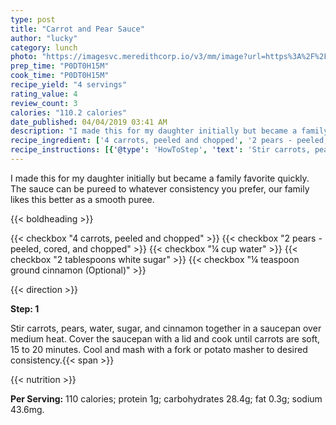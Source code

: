 ```yaml
---
type: post
title: "Carrot and Pear Sauce"
author: "lucky"
category: lunch
photo: "https://imagesvc.meredithcorp.io/v3/mm/image?url=https%3A%2F%2Fimages.media-allrecipes.com%2Fuserphotos%2F2209238.jpg"
prep_time: "P0DT0H15M"
cook_time: "P0DT0H15M"
recipe_yield: "4 servings"
rating_value: 4
review_count: 3
calories: "110.2 calories"
date_published: 04/04/2019 03:41 AM
description: "I made this for my daughter initially but became a family favorite quickly. The sauce can be pureed to whatever consistency you prefer, our family likes this better as a smooth puree."
recipe_ingredient: ['4 carrots, peeled and chopped', '2 pears - peeled, cored, and chopped', '¼ cup water', '2 tablespoons white sugar', '¼ teaspoon ground cinnamon']
recipe_instructions: [{'@type': 'HowToStep', 'text': 'Stir carrots, pears, water, sugar, and cinnamon together in a saucepan over medium heat. Cover the saucepan with a lid and cook until carrots are soft, 15 to 20 minutes. Cool and mash with a fork or potato masher to desired consistency.\n'}]
---
```


I made this for my daughter initially but became a family favorite quickly. The sauce can be pureed to whatever consistency you prefer, our family likes this better as a smooth puree. 

{{< boldheading >}}

{{< checkbox "4  carrots, peeled and chopped" >}}
{{< checkbox "2  pears - peeled, cored, and chopped" >}}
{{< checkbox "¼ cup water" >}}
{{< checkbox "2 tablespoons white sugar" >}}
{{< checkbox "¼ teaspoon ground cinnamon  (Optional)" >}}


{{< direction >}}

**Step: 1**

Stir carrots, pears, water, sugar, and cinnamon together in a saucepan over medium heat. Cover the saucepan with a lid and cook until carrots are soft, 15 to 20 minutes. Cool and mash with a fork or potato masher to desired consistency.{{< span >}}

{{< nutrition >}}

**Per Serving:** 110 calories; protein 1g; carbohydrates 28.4g; fat 0.3g; sodium 43.6mg.